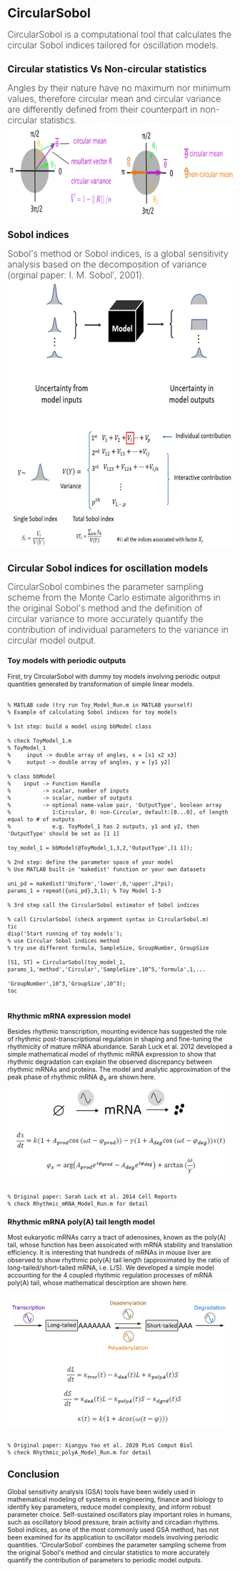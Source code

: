 
# CircularSobol
<span style="color:black;font-weight:200;font-size:20px">
CircularSobol is a computational tool that calculates the circular Sobol indices 
tailored for oscillation models.
</span>

## Circular statistics Vs Non-circular statistics
<span style="color:black;font-weight:200;font-size:20px">
Angles by their nature have no maximum nor minimum values, therefore circular mean 
and circular variance are differently defined from their counterpart in 
non-circular statistics.
</span>

<img src="/Image/Circular_noncircular_Statistics.png"  width="800" height="200">



## Sobol indices
<span style="color:black;font-weight:200;font-size:20px">
Sobol's method or Sobol indices, is a global sensitivity analysis based on the decomposition of variance 
(orginal paper: I. M. Sobol′, 2001).
</span>

<img src="/Image/Sobolindices.png"  width="600" height="600">


## Circular Sobol indices for oscillation models
<span style="color:black;font-weight:200;font-size:20px">
CircularSobol combines the parameter sampling scheme from the Monte Carlo estimate algorithms
in the original Sobol's method and the definition of circular variance to more
accurately quantify the contribution of individual parameters to the variance in circular model
output.
</span>

### Toy models with periodic outputs
First, try CircularSobol with dummy toy models involving periodic output quantities
generated by transformation of simple linear models. 
<pre><code>
% MATLAB code (try run Toy_Model_Run.m in MATLAB yourself)
% Example of calculating Sobol indices for toy models 

% 1st step: build a model using bbModel class

% check ToyModel_1.m
% ToyModel_1 
%     input -> double array of angles, x = [x1 x2 x3]
%     output -> double array of angles, y = [y1 y2]

% class bbModel 
%    input -> Function Handle
%          -> scalar, number of inputs
%          -> scalar, number of outputs
%          -> optional name-value pair, 'OutputType', boolean array
%             1:Circular, 0: non-Circular, default:[0...0], of length equal to # of outputs
%             e.g. ToyModel_1 has 2 outputs, y1 and y2, then 'OutputType' should be set as [1 1]
                                       
toy_model_1 = bbModel(@ToyModel_1,3,2,'OutputType',[1 1]);

% 2nd step: define the parameter space of your model
% Use MATLAB built-in 'makedist' function or your own datasets

uni_pd = makedist('Uniform','lower',0,'upper',2*pi);
params_1 = repmat({uni_pd},3,1); % Toy Model 1-3

% 3rd step call the CircularSobol estimator of Sobol indices

% call CircularSobol (check argument syntax in CircularSobol.m)
tic
disp('Start running of toy models');
% use Circular Sobol indices method
% try use different formula, SampleSize, GroupNumber, GroupSize

[S1, ST] = CircularSobol(toy_model_1, params_1,'method','Circular','SampleSize',10^5,'formula',1,...
                                                            'GroupNumber',10^3,'GroupSize',10^3);
toc

</code></pre>

### Rhythmic mRNA expression model
Besides rhythmic transcription, mounting evidence has suggested the role of rhythmic post-transcriptional regulation
in shaping and fine-tuning the rhythmicity of mature mRNA abundance. Sarah Luck et al. 2012
developed a simple mathematical model of rhythmic mRNA expression to show that rhythmic degradation can explain 
the observed discrepancy between rhythmic mRNAs and proteins. The model and analytic approximation of the peak
phase of rhythmic mRNA $\phi_{x}$ are shown here.

<img src="/Image/Sarah_Rhythmic_mRNA.png"  width="500" height="200">
<pre><code>
% Original paper: Sarah Luck et al. 2014 Cell Reports
% check Rhythmic_mRNA_Model_Run.m for detail
</code></pre>

### Rhythmic mRNA poly(A) tail length model
Most eukaryotic mRNAs carry a tract of adenosines, known as the poly(A)  tail, whose function has been assoicated with
mRNA stability and translation efficiency. It is interesting that hundreds of mRNAs in mouse liver are observed to show
rhythmic poly(A) tail length (approximated by the ratio of long-tailed/short-tailed mRNA, i.e. L/S).
We developed a simple model accounting for the 4 coupled rhythmic regulation processes of mRNA poly(A) tail, whose mathematical descirption are shown here.

<img src="/Image/XY_Rhythmic_polyA_model.png"  width="500" height="300">

<pre><code>
% Original paper: Xiangyu Yao et al. 2020 PLoS Comput Biol
% check Rhythmic_polyA_Model_Run.m for detail
</code></pre>

## Conclusion
Global sensitivity analysis (GSA) tools have been widely used in mathematical modeling of systems in engineering, 
finance and biology to identify key parameters,
reduce model complexity, and inform robust parameter choice. Self-sustained oscillators play important
roles in humans, such as oscillatory blood pressure, brain activity and circadian rhythms.
Sobol indices, as one of the most commonly used GSA method, has not been examined for its application
to oscillator models involving periodic quantities. 'CircularSobol' combines the parameter sampling scheme from 
the original Sobol's method and circular statistics to more accurately quantify the contribution of parameters
to periodic model outputs.
